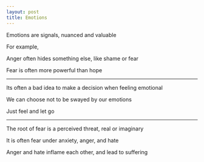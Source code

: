 ```yaml
---
layout: post
title: Emotions   
---
```


Emotions are signals, nuanced and valuable 

For example,

Anger often hides something else, like shame or fear 

Fear is often more powerful than hope 

---

Its often a bad idea to make a decision when feeling emotional 

We can choose not to be swayed by our emotions

Just feel and let go 

---

The root of fear is a perceived threat, real or imaginary 

It is often fear under anxiety, anger, and hate 

Anger and hate inflame each other, and lead to suffering
